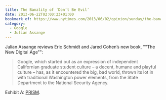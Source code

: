 ```yaml
---
title: The Banality of ‘Don’t Be Evil’
date: 2013-06-22T02:00:23+01:00
bookmark_of: https://www.nytimes.com/2013/06/02/opinion/sunday/the-banality-of-googles-dont-be-evil.html
category:
  - Google
  - Julian Assange
---
```

Julian Assange reviews Eric Schmidt and Jared Cohen’s new book, ""The New Digital Age"":

> Google, which started out as an expression of independent Californian graduate student culture – a decent, humane and playful culture – has, as it encountered the big, bad world, thrown its lot in with traditional Washington power elements, from the State Department to the National Security Agency.

Exhibit A: [PRISM][1].

[1]: https://www.theguardian.com/world/2013/jun/06/us-tech-giants-nsa-data
